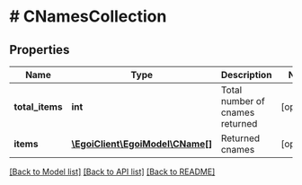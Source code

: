 # # CNamesCollection

## Properties

Name | Type | Description | Notes
------------ | ------------- | ------------- | -------------
**total_items** | **int** | Total number of cnames returned | [optional]
**items** | [**\EgoiClient\EgoiModel\CName[]**](CName.md) | Returned cnames | [optional]

[[Back to Model list]](../../README.md#models) [[Back to API list]](../../README.md#endpoints) [[Back to README]](../../README.md)
